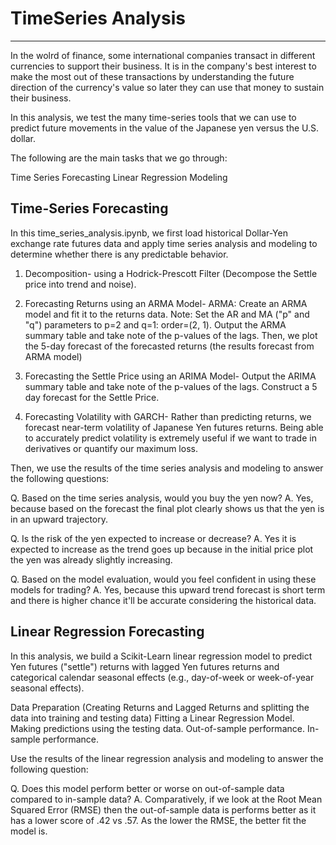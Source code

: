 # TimeSeries Analysis
---
In the wolrd of finance, some international companies transact in different currencies to support their business. It is in the company's best interest to make the most out of these transactions by understanding the future direction of the currency's value so later they can use that money to sustain their business.


In this analysis, we test the many time-series tools that we can use to predict future movements in the value of the Japanese yen versus the U.S. dollar.

The following are the main tasks that we go through:

Time Series Forecasting
Linear Regression Modeling


## Time-Series Forecasting
In this time_series_analysis.ipynb, we first load historical Dollar-Yen exchange rate futures data and apply time series analysis and modeling to determine whether there is any predictable behavior.


1. Decomposition- using a Hodrick-Prescott Filter (Decompose the Settle price into trend and noise).

2. Forecasting Returns using an ARMA Model- ARMA: Create an ARMA model and fit it to the returns data. Note: Set the AR and MA ("p" and "q") parameters to p=2 and q=1: order=(2, 1).
Output the ARMA summary table and take note of the p-values of the lags.
Then, we plot the 5-day forecast of the forecasted returns (the results forecast from ARMA model)

3. Forecasting the Settle Price using an ARIMA Model- Output the ARIMA summary table and take note of the p-values of the lags.
Construct a 5 day forecast for the Settle Price. 

4. Forecasting Volatility with GARCH- Rather than predicting returns, we forecast near-term volatility of Japanese Yen futures returns. Being able to accurately predict volatility is extremely useful if we want to trade in derivatives or quantify our maximum loss.

Then, we use the results of the time series analysis and modeling to answer the following questions:

Q. Based on the time series analysis, would you buy the yen now? 
A. Yes, because based on the forecast the final plot clearly shows us that the yen is in an upward trajectory.

Q. Is the risk of the yen expected to increase or decrease? 
A. Yes it is expected to increase as the trend goes up because in the initial price plot the yen was already slightly increasing.

Q. Based on the model evaluation, would you feel confident in using these models for trading? 
A. Yes, because this upward trend forecast is short term and there is higher chance it'll be accurate considering the historical data. 


## Linear Regression Forecasting
In this analysis, we build a Scikit-Learn linear regression model to predict Yen futures ("settle") returns with lagged Yen futures returns and categorical calendar seasonal effects (e.g., day-of-week or week-of-year seasonal effects).

Data Preparation (Creating Returns and Lagged Returns and splitting the data into training and testing data)
Fitting a Linear Regression Model.
Making predictions using the testing data.
Out-of-sample performance.
In-sample performance.

Use the results of the linear regression analysis and modeling to answer the following question:

Q. Does this model perform better or worse on out-of-sample data compared to in-sample data?
A. Comparatively, if we look at the Root Mean Squared Error (RMSE) then the out-of-sample data is performs better as it has a lower score of .42 vs .57. As the lower the RMSE, the better fit the model is. 
